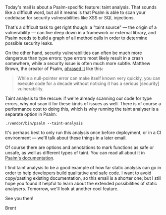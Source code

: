 Today's mail is about a Psalm-specific feature: taint analysis. That sounds like a difficult word, but all it means is that Psalm is able to scan your codebase for security vulnerabilities like XSS or SQL injections. 

That's a difficult task to get right though: a "taint source" — the origin of a vulnerability — can live deep down in a framework or external library, and Psalm needs to build a graph of all method calls in order to determine possible security leaks.

On the other hand, security vulnerabilities can often be much more dangerous than type errors: type errors most likely result in a crash somewhere, while a security issue is often much more subtle. Matthew Brown, the creator of Psalm, [phrased it](https://psalm.dev/articles/detect-security-vulnerabilities-with-psalm) like this:

> While a null-pointer error can make itself known very quickly, you can execute code for a decade without noticing it has a serious [security] vulnerability.

Taint analysis to the rescue: if we're already scanning our code for type errors, why not scan it for these kinds of issues as well. There is of course a performance cost to doing this, which is why running the taint analyser is a separate option in Psalm:

```
./vendor/bin/psalm --taint-analysis
```

It's perhaps best to only run this analysis once before deployment, or in a CI environment — we'll talk about these things in a later email.

Of course there are options and annotations to mark functions as safe or unsafe, as well as different types of taint. You can read all about it in [Psalm's documentation](https://psalm.dev/docs/security_analysis/).

I find taint analysis to be a good example of how far static analysis can go in order to help developers build qualitative and safe code. I want to avoid copy/pasting existing documentation, so this email is a shorter one; but I still hope you found it helpful to learn about the extended possibilities of static analysers. Tomorrow, we'll look at another cool feature.

See you then!

Brent
